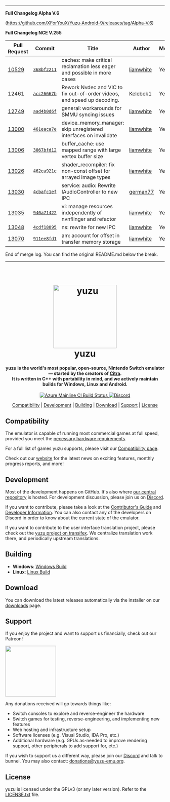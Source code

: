 -----

**Full Changelog Alpha V.6**

(https://github.com/XForYouX/Yuzu-Android-9/releases/tag/Alpha-V.6)

**Full Changelog NCE V.255**

| Pull Request | Commit | Title | Author | Merged? |
|----|----|----|----|----|
| [10529](https://github.com/yuzu-emu/yuzu//pull/10529) | [`368bf2211`](https://github.com/yuzu-emu/yuzu//pull/10529/files) | caches: make critical reclamation less eager and possible in more cases | [liamwhite](https://github.com/liamwhite/) | Yes |
| [12461](https://github.com/yuzu-emu/yuzu//pull/12461) | [`acc26667b`](https://github.com/yuzu-emu/yuzu//pull/12461/files) | Rework Nvdec and VIC to fix out-of-order videos, and speed up decoding. | [Kelebek1](https://github.com/Kelebek1/) | Yes |
| [12749](https://github.com/yuzu-emu/yuzu//pull/12749) | [`aad4b0d6f`](https://github.com/yuzu-emu/yuzu//pull/12749/files) | general: workarounds for SMMU syncing issues | [liamwhite](https://github.com/liamwhite/) | Yes |
| [13000](https://github.com/yuzu-emu/yuzu//pull/13000) | [`461eaca7e`](https://github.com/yuzu-emu/yuzu//pull/13000/files) | device_memory_manager: skip unregistered interfaces on invalidate | [liamwhite](https://github.com/liamwhite/) | Yes |
| [13006](https://github.com/yuzu-emu/yuzu//pull/13006) | [`3067bfd12`](https://github.com/yuzu-emu/yuzu//pull/13006/files) | buffer_cache: use mapped range with large vertex buffer size | [liamwhite](https://github.com/liamwhite/) | Yes |
| [13026](https://github.com/yuzu-emu/yuzu//pull/13026) | [`462ea921e`](https://github.com/yuzu-emu/yuzu//pull/13026/files) |  shader_recompiler: fix non-const offset for arrayed image types  | [liamwhite](https://github.com/liamwhite/) | Yes |
| [13030](https://github.com/yuzu-emu/yuzu//pull/13030) | [`4cbafc1ef`](https://github.com/yuzu-emu/yuzu//pull/13030/files) | service: audio: Rewrite IAudioController to new IPC | [german77](https://github.com/german77/) | Yes |
| [13035](https://github.com/yuzu-emu/yuzu//pull/13035) | [`940a71422`](https://github.com/yuzu-emu/yuzu//pull/13035/files) | vi: manage resources independently of nvnflinger and refactor | [liamwhite](https://github.com/liamwhite/) | Yes |
| [13048](https://github.com/yuzu-emu/yuzu//pull/13048) | [`4cdf18095`](https://github.com/yuzu-emu/yuzu//pull/13048/files) | ns: rewrite for new IPC | [liamwhite](https://github.com/liamwhite/) | Yes |
| [13070](https://github.com/yuzu-emu/yuzu//pull/13070) | [`911ee8fd1`](https://github.com/yuzu-emu/yuzu//pull/13070/files) | am: account for offset in transfer memory storage | [liamwhite](https://github.com/liamwhite/) | Yes |


End of merge log. You can find the original README.md below the break.

-----

<!--
SPDX-FileCopyrightText: 2018 yuzu Emulator Project
SPDX-License-Identifier: GPL-2.0-or-later
-->

<h1 align="center">
  <br>
  <a href="https://yuzu-emu.org/"><img src="https://raw.githubusercontent.com/yuzu-emu/yuzu-assets/master/icons/icon.png" alt="yuzu" width="200"></a>
  <br>
  <b>yuzu</b>
  <br>
</h1>

<h4 align="center"><b>yuzu</b> is the world's most popular, open-source, Nintendo Switch emulator — started by the creators of <a href="https://citra-emu.org" target="_blank">Citra</a>.
<br>
It is written in C++ with portability in mind, and we actively maintain builds for Windows, Linux and Android.
</h4>

<p align="center">
    <a href="https://dev.azure.com/yuzu-emu/yuzu/">
        <img src="https://dev.azure.com/yuzu-emu/yuzu/_apis/build/status/yuzu%20mainline?branchName=master"
            alt="Azure Mainline CI Build Status">
    </a>
    <a href="https://discord.com/invite/u77vRWY">
        <img src="https://img.shields.io/discord/398318088170242053?color=5865F2&label=yuzu&logo=discord&logoColor=white"
            alt="Discord">
    </a>
</p>

<p align="center">
  <a href="#compatibility">Compatibility</a> |
  <a href="#development">Development</a> |
  <a href="#building">Building</a> |
  <a href="#download">Download</a> |
  <a href="#support">Support</a> |
  <a href="#license">License</a>
</p>

## Compatibility

The emulator is capable of running most commercial games at full speed, provided you meet the [necessary hardware requirements](https://yuzu-emu.org/help/quickstart/#hardware-requirements).

For a full list of games yuzu supports, please visit our [Compatibility page](https://yuzu-emu.org/game/).

Check out our [website](https://yuzu-emu.org/) for the latest news on exciting features, monthly progress reports, and more!

## Development

Most of the development happens on GitHub. It's also where [our central repository](https://github.com/yuzu-emu/yuzu) is hosted. For development discussion, please join us on [Discord](https://discord.com/invite/u77vRWY).

If you want to contribute, please take a look at the [Contributor's Guide](https://github.com/yuzu-emu/yuzu/wiki/Contributing) and [Developer Information](https://github.com/yuzu-emu/yuzu/wiki/Developer-Information).
You can also contact any of the developers on Discord in order to know about the current state of the emulator.

If you want to contribute to the user interface translation project, please check out the [yuzu project on transifex](https://www.transifex.com/yuzu-emulator/yuzu). We centralize translation work there, and periodically upstream translations.

## Building

* __Windows__: [Windows Build](https://github.com/yuzu-emu/yuzu/wiki/Building-For-Windows)
* __Linux__: [Linux Build](https://github.com/yuzu-emu/yuzu/wiki/Building-For-Linux)

## Download

You can download the latest releases automatically via the installer on our [downloads](https://yuzu-emu.org/downloads/) page.


## Support

If you enjoy the project and want to support us financially, check out our Patreon!

<a href="https://www.patreon.com/yuzuteam">
    <img src="https://c5.patreon.com/external/logo/become_a_patron_button@2x.png" width="160">
</a>

Any donations received will go towards things like:
* Switch consoles to explore and reverse-engineer the hardware
* Switch games for testing, reverse-engineering, and implementing new features
* Web hosting and infrastructure setup
* Software licenses (e.g. Visual Studio, IDA Pro, etc.)
* Additional hardware (e.g. GPUs as-needed to improve rendering support, other peripherals to add support for, etc.)

If you wish to support us a different way, please join our [Discord](https://discord.gg/u77vRWY) and talk to bunnei. You may also contact: donations@yuzu-emu.org.

## License

yuzu is licensed under the GPLv3 (or any later version). Refer to the [LICENSE.txt](https://github.com/yuzu-emu/yuzu/blob/master/LICENSE.txt) file.
